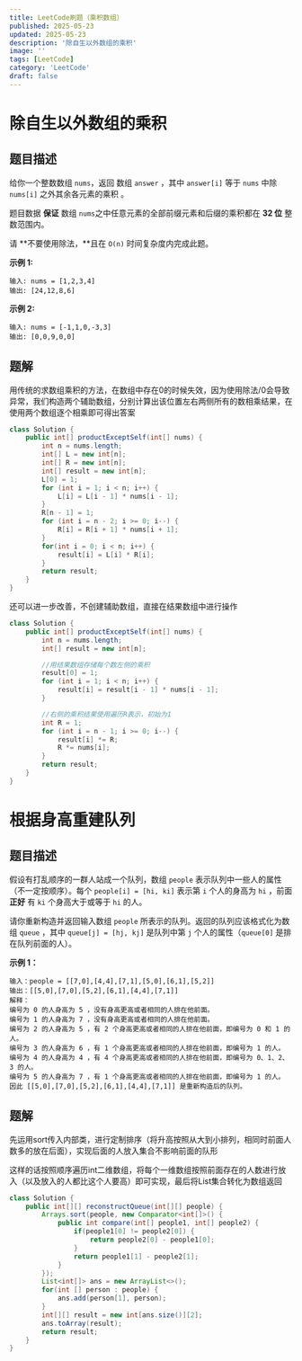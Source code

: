```yaml
---
title: LeetCode刷题（乘积数组）
published: 2025-05-23
updated: 2025-05-23
description: '除自生以外数组的乘积'
image: ''
tags: [LeetCode]
category: 'LeetCode'
draft: false 
---
```


# 除自生以外数组的乘积

## 题目描述

给你一个整数数组 `nums`，返回 数组 `answer` ，其中 `answer[i]` 等于 `nums` 中除 `nums[i]` 之外其余各元素的乘积 。

题目数据 **保证** 数组 `nums`之中任意元素的全部前缀元素和后缀的乘积都在 **32 位** 整数范围内。

请 **不要使用除法，**且在 `O(n)` 时间复杂度内完成此题。

**示例 1:**

```
输入: nums = [1,2,3,4]
输出: [24,12,8,6]
```

**示例 2:**

```
输入: nums = [-1,1,0,-3,3]
输出: [0,0,9,0,0]
```



## 题解

用传统的求数组乘积的方法，在数组中存在0的时候失效，因为使用除法/0会导致异常，我们构造两个辅助数组，分别计算出该位置左右两侧所有的数相乘结果，在使用两个数组逐个相乘即可得出答案

```java
class Solution {
    public int[] productExceptSelf(int[] nums) {
        int n = nums.length;
        int[] L = new int[n];
        int[] R = new int[n];
        int[] result = new int[n];
        L[0] = 1;
        for (int i = 1; i < n; i++) {
            L[i] = L[i - 1] * nums[i - 1];
        }
        R[n - 1] = 1;
        for (int i = n - 2; i >= 0; i--) {
            R[i] = R[i + 1] * nums[i + 1]; 
        }
        for(int i = 0; i < n; i++) {
            result[i] = L[i] * R[i];
        }
        return result;
    }
}
```

还可以进一步改善，不创建辅助数组，直接在结果数组中进行操作

```java
class Solution {
    public int[] productExceptSelf(int[] nums) {
        int n = nums.length;
        int[] result = new int[n];

        //用结果数组存储每个数左侧的乘积
        result[0] = 1; 
        for (int i = 1; i < n; i++) {
            result[i] = result[i - 1] * nums[i - 1];
        }

        //右侧的乘积结果使用遍历R表示，初始为1
        int R = 1;
        for (int i = n - 1; i >= 0; i--) {
            result[i] *= R;
            R *= nums[i];
        }
        return result;
    }
}
```



# 根据身高重建队列

## 题目描述

假设有打乱顺序的一群人站成一个队列，数组 `people` 表示队列中一些人的属性（不一定按顺序）。每个 `people[i] = [hi, ki]` 表示第 `i` 个人的身高为 `hi` ，前面 **正好** 有 `ki` 个身高大于或等于 `hi` 的人。

请你重新构造并返回输入数组 `people` 所表示的队列。返回的队列应该格式化为数组 `queue` ，其中 `queue[j] = [hj, kj]` 是队列中第 `j` 个人的属性（`queue[0]` 是排在队列前面的人）。

**示例 1：**

```
输入：people = [[7,0],[4,4],[7,1],[5,0],[6,1],[5,2]]
输出：[[5,0],[7,0],[5,2],[6,1],[4,4],[7,1]]
解释：
编号为 0 的人身高为 5 ，没有身高更高或者相同的人排在他前面。
编号为 1 的人身高为 7 ，没有身高更高或者相同的人排在他前面。
编号为 2 的人身高为 5 ，有 2 个身高更高或者相同的人排在他前面，即编号为 0 和 1 的人。
编号为 3 的人身高为 6 ，有 1 个身高更高或者相同的人排在他前面，即编号为 1 的人。
编号为 4 的人身高为 4 ，有 4 个身高更高或者相同的人排在他前面，即编号为 0、1、2、3 的人。
编号为 5 的人身高为 7 ，有 1 个身高更高或者相同的人排在他前面，即编号为 1 的人。
因此 [[5,0],[7,0],[5,2],[6,1],[4,4],[7,1]] 是重新构造后的队列。
```



## 题解

先运用sort传入内部类，进行定制排序（将升高按照从大到小排列，相同时前面人数多的放在后面），实现后面的人放入集合不影响前面的队形

这样的话按照顺序遍历int二维数组，将每个一维数组按照前面存在的人数进行放入（以及放入的人都比这个人要高）即可实现，最后将List集合转化为数组返回

```java
class Solution {
    public int[][] reconstructQueue(int[][] people) {
        Arrays.sort(people, new Comparator<int[]>() {
            public int compare(int[] people1, int[] people2) {
                if(people1[0] != people2[0]) {
                    return people2[0] - people1[0];
                } 
                return people1[1] - people2[1];
            }
        });
        List<int[]> ans = new ArrayList<>();
        for(int [] person : people) {
            ans.add(person[1], person);
        }
        int[][] result = new int[ans.size()][2];
        ans.toArray(result);
        return result;
    }
}
```

